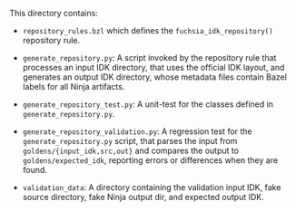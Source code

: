 This directory contains:

- `repository_rules.bzl` which defines the `fuchsia_idk_repository()`
  repository rule.

- `generate_repository.py`: A script invoked by the repository rule
  that processes an input IDK directory, that uses the official IDK
  layout, and generates an output IDK directory, whose metadata
  files contain Bazel labels for all Ninja artifacts.

- `generate_repository_test.py`: A unit-test for the classes
  defined in `generate_repository.py`.

- `generate_repository_validation.py`: A regression test for
  the `generate_repository.py` script, that parses the
  input from `goldens/{input_idk,src,out}` and compares
  the output to `goldens/expected_idk`, reporting errors
  or differences when they are found.

- `validation_data`: A directory containing the validation input IDK,
   fake source directory, fake Ninja output dir, and expected
   output IDK.
